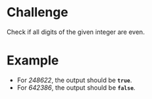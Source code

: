 # Challenge
Check if all digits of the given integer are even.

# Example
- For *248622*, the output should be **`true`**.
- For *642386*, the output should be **`false`**.
